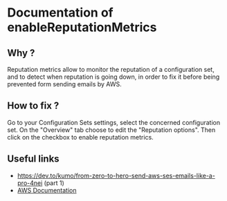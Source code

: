 # Documentation of enableReputationMetrics

## Why ?

Reputation metrics allow to monitor the reputation of a configuration set, and to detect when reputation is going down, in order to fix it before being prevented form sending emails by AWS.

## How to fix ?

Go to your Configuration Sets settings, select the concerned configuration set.
On the "Overview" tab choose to edit the "Reputation options". Then click on the checkbox to enable reputation metrics.

## Useful links

- https://dev.to/kumo/from-zero-to-hero-send-aws-ses-emails-like-a-pro-4nei (part 1)
- [AWS Documentation](https://docs.aws.amazon.com/ses/latest/dg/configuration-sets-export-metrics.html)
